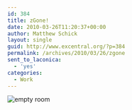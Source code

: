 ```yaml
---
id: 384
title: zGone!
date: 2010-03-26T11:20:37+00:00
author: Matthew Schick
layout: single
guid: http://www.excentral.org/?p=384
permalink: /archives/2010/03/26/zgone
sent_to_laconica:
  - 'yes'
categories:
  - Work
---
```

![empty room](http://www.excentral.org/wp-content/uploads/2010/03/03262010090.jpg "Mostly empty room WIN")
